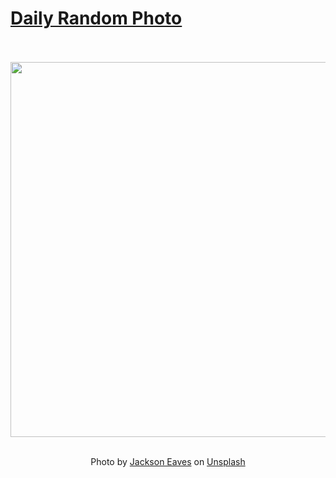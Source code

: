 # [Daily Random Photo](https://www.dailyrandomphoto.com/)

<div align="center">
  <br>
  <br>
  <a href="https://www.dailyrandomphoto.com/p/2021/2021-08-28/"><img src="https://images.unsplash.com/photo-1627328714377-dd9f50ebc7d6?crop=entropy&cs=tinysrgb&fit=max&fm=jpg&ixid=Mnw3NzUwOHwwfDF8cmFuZG9tfHx8fHx8fHx8MTYzMDEwOTcwMw&ixlib=rb-1.2.1&q=80&w=1080" width="600px"></a>
  <br>
  <br>
  <p class="has-text-grey">Photo by <a href="https://unsplash.com/@jacksone?utm_source=Daily%20Random%20Photo&amp;utm_medium=referral" target="_blank" rel="noopener noreferrer">Jackson Eaves</a> on <a href="https://unsplash.com/photos/y8w0W8M31Ug?utm_source=Daily%20Random%20Photo&amp;utm_medium=referral" target="_blank" rel="noopener noreferrer">Unsplash</a></p>
</div>

